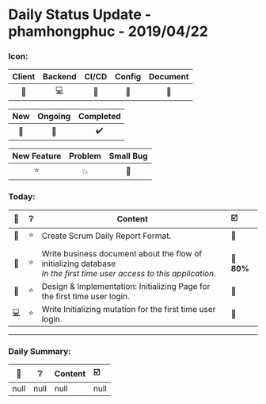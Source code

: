 # Daily Status Update -  phamhongphuc - 2019/04/22

### Icon:

| Client | Backend | CI/CD | Config | Document |
| :----: | :-----: | :---: | :----: | :------: |
|   📐   |   💻    |  🔨   |   🔧   |    📘    |

|  New  | Ongoing | Completed |
| :---: | :-----: | :-------: |
|  📄   |   🔶    |    ✔️     |

| New Feature | Problem | Small Bug |
| :---------: | :-----: | :-------: |
|     ⭐️      |   💥    |    💫     |

### Today:

|  💙   |   ❔   | Content                                                                                                                | ☑️         |
| :---: | :---: | ---------------------------------------------------------------------------------------------------------------------- | :--------- |
|  📘   |   ⭐   | Create Scrum Daily Report Format.                                                                                      | 🔶         |
|       |       |                                                                                                                        |            |
|  📘   |   ⭐   | Write business document about the flow of initializing database <br/> *In the first time user access to this application*. | 🔶 **80%** |
|  📐   |   ⭐   | Design & Implementation: Initializing Page for the first time user login.                                              | 📄         |
|  💻   |   ⭐   | Write Initializing mutation for the first time user login.                                                             | 📄         |
---

### Daily Summary:

|  💙   |   ❔   | Content | ☑️   |
| :---: | :---: | ------- | :--- |
| null  | null  | null    | null |
